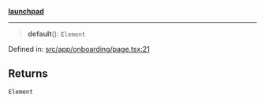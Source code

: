 [**launchpad**](index.md)

***

> **default**(): `Element`

Defined in: [src/app/onboarding/page.tsx:21](https://github.com/victorbratov/launchpad/blob/76a3946e066bd4867b4d8959b0de6dc2965f2137/src/app/onboarding/page.tsx#L21)

## Returns

`Element`
